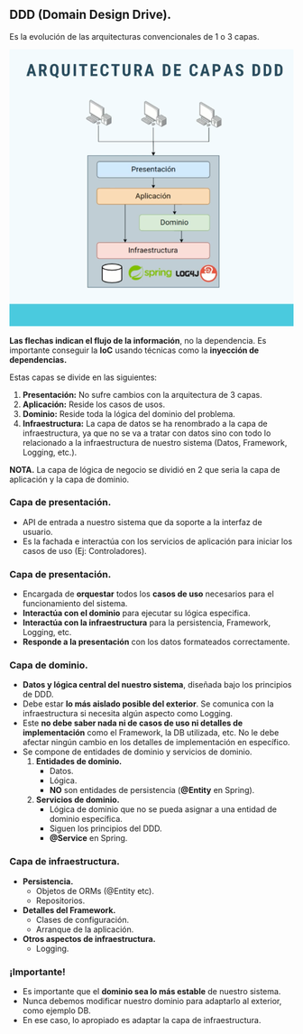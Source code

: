 ## DDD (Domain Design Drive).
Es la evolución de las arquitecturas convencionales de 1 o 3 capas.

![Arquitectura](guides/architecture.png)

__Las flechas indican el flujo de la información__, no la dependencia.
Es importante conseguir la __IoC__ usando técnicas como la __inyección
de dependencias.__

Estas capas se divide en las siguientes:

1. __Presentación:__ No sufre cambios con la arquitectura de 3 capas.
2. __Aplicación:__ Reside los casos de usos.
3. __Dominio:__ Reside toda la lógica del dominio del problema.
4. __Infraestructura:__ La capa de datos se ha renombrado a la capa
                        de infraestructura, ya que no se va a tratar
                        con datos sino con todo lo relacionado a la 
                        infraestructura de nuestro sistema (Datos, 
                        Framework, Logging, etc.).


__NOTA.__ La capa de lógica de negocio se dividió en 2 que seria la capa de
aplicación y la capa de dominio.

### Capa de presentación.
* API de entrada a nuestro sistema que da soporte a la interfaz de
  usuario.
* Es la fachada e interactúa con los servicios de aplicación para
  iniciar los casos de uso (Ej: Controladores).

### Capa de presentación.
* Encargada de __orquestar__ todos los __casos de uso__ necesarios
  para el funcionamiento del sistema.
* __Interactúa con el dominio__ para ejecutar su lógica especifica.
* __Interactúa con la infraestructura__ para la persistencia,
  Framework, Logging, etc.
* __Responde a la presentación__ con los datos formateados
  correctamente.

### Capa de dominio.
* __Datos y lógica central del nuestro sistema__, diseñada bajo los
  principios de DDD.
* Debe estar __lo más aislado posible del exterior__. Se comunica
  con la infraestructura si necesita algún aspecto como Logging.
* Este __no debe saber nada ni de casos de uso ni detalles de
  implementación__ como el Framework, la DB utilizada, etc. No le
  debe afectar ningún cambio en los detalles de implementación en
  específico.
* Se compone de entidades de dominio y servicios de dominio.
    1. __Entidades de dominio.__
        * Datos.
        * Lógica.
        * __NO__ son entidades de persistencia (__@Entity__ en 
          Spring).
    2. __Servicios de dominio.__
        * Lógica de dominio que no se pueda asignar a una entidad
          de dominio específica.
        * Siguen los principios del DDD.
        * __@Service__ en Spring.

### Capa de infraestructura.
* __Persistencia.__
  * Objetos de ORMs (@Entity etc).
  * Repositorios.
* __Detalles del Framework.__
  * Clases de configuración.
  * Arranque de la aplicación.
* __Otros aspectos de infraestructura.__
  * Logging.

### ¡Importante!
* Es importante que el __dominio sea lo más estable__ de nuestro
  sistema.
* Nunca debemos modificar nuestro dominio para adaptarlo al exterior,
  como ejemplo DB.
* En ese caso, lo apropiado es adaptar la capa de infraestructura.


